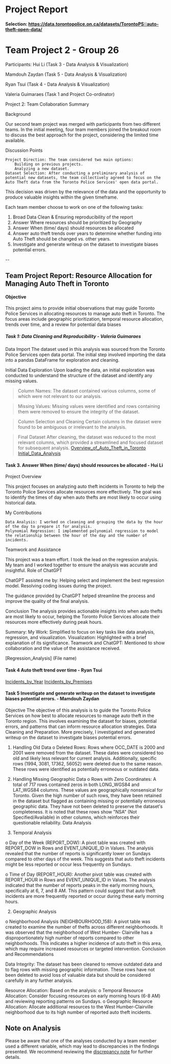 # Project Report



#### Selection: https://data.torontopolice.on.ca/datasets/TorontoPS::auto-theft-open-data/


# Team Project 2 - Group 26

Participants:
Hui Li (Task 3 - Data Analysis & Visualization)

Mamdouh Zaydan (Task 5 - Data Analysis & Visualization)

Ryan Tsui (Task 4 - Data Analysis & Visualization)

Valeria Guimaraes (Task 1 and Project Co-ordinator)

Project 2: Team Collaboration Summary

Background

Our second team project was merged with participants from two different teams. In the initial meeting, four team members joined the breakout room to discuss the best approach for the project, considering the limited time available.

Discussion Points

    Project Direction: The team considered two main options:
        Building on previous projects.
        Analyzing a new dataset.
    Dataset Selection: After conducting a preliminary analysis of potential new datasets, the team collectively agreed to focus on the Auto Theft data from the Toronto Police Services' open data portal.

This decision was driven by the relevance of the data and the opportunity to produce valuable insights within the given timeframe.

Each team member choose to work on one of the following tasks:
1. Broad Data Clean & Ensuring reproducibility of the report
2. Answer Where resources should be prioritized by Geography
3. Answer When (time/ days) should resources be allocated
4. Answer auto theft trends over years to determine whether funding into Auto Theft should be changed vs. other years.
5. Investigate and generate writeup on the dataset to investigate biases potential errors.

--

## Team Project Report: Resource Allocation for Managing Auto Theft in Toronto

#### Objective

This project aims to provide initial observations that may guide Toronto Police Services in allocating resources to manage auto theft in Toronto. The focus areas include geographic prioritization, temporal resource allocation, trends over time, and a review for potential data biases

##### Task 1: Data Cleaning and Reproducibility - Valeria Guimaraes
Data Import
The dataset used in this analysis was sourced from the Toronto Police Services open data portal. The initial step involved importing the data into a pandas DataFrame for exploration and cleaning.

Initial Data Exploration
Upon loading the data, an initial exploration was conducted to understand the structure of the dataset and identify any missing values.

> Column Names: The dataset contained various columns, some of which were not relevant to our analysis.

> Missing Values: Missing values were identified and rows containing them were removed to ensure the integrity of the dataset.

> Column Selection and Cleaning
Certain columns in the dataset were found to be ambiguous or irrelevant to the analysis. 

> Final Dataset
After cleaning, the dataset was reduced to the most relevant columns, which provided a streamlined and focused dataset for subsequent analysis.
[Overview_of_Auto_Theft_in_Toronto](overview_of_auto_theft_in_Toronto.png)
[Initial_Data_Analysis](initial_data_analysis.ipynb)

#### Task 3. Answer When (time/ days) should resources be allocated - Hui Li

Project Overview

This project focuses on analyzing auto theft incidents in Toronto to help the Toronto Police Services allocate resources more effectively. The goal was to identify the times of day when auto thefts are most likely to occur using historical data.

My Contributions

    Data Analysis: I worked on cleaning and grouping the data by the hour of the day to prepare it for analysis.
    Polynomial Regression: I implemented polynomial regression to model the relationship between the hour of the day and the number of incidents.

Teamwork and Assistance

This project was a team effort. I took the lead on the regression analysis. My team and I worked together to ensure the analysis was accurate and insightful.
Role of ChatGPT

ChatGPT assisted me by:
    Helping select and implement the best regression model.
    Resolving coding issues during the project.

The guidance provided by ChatGPT helped streamline the process and improve the quality of the final analysis.

Conclusion
The analysis provides actionable insights into when auto thefts are most likely to occur, helping the Toronto Police Services allocate their resources more effectively during peak hours.

Summary:
    My Work: Simplified to focus on key tasks like data analysis, regression, and visualization.
    Visualization: Highlighted with a brief explanation of its significance.
    Teamwork and ChatGPT: Mentioned to show collaboration and the value of the assistance received.

[Regression_Analysis] (File name)

#### Task 4 Auto theft trend over time  - Ryan Tsui
[Incidents_by_Year](auto_theft_trends_over_time_2.ipynb)
[Incidents_by_Premises](premises_type.png)


#### Task 5 Investigate and generate writeup on the dataset to investigate biases potential errors.  - Mamdouh Zaydan

Objective
The objective of this analysis is to guide the Toronto Police Services on how best to allocate
resources to manage auto theft in the Toronto region. This involves examining the dataset for
biases, potential errors, and patterns that can inform resource allocation strategies.
Data Cleaning and Preparation. More precisely, I investigated and generated writeup on the dataset to investigate biases potential errors.

1. Handling Old Data
o Deleted Rows: Rows where OCC_DATE is 2000 and 2001 were removed from the
dataset. These dates were considered too old and likely less relevant for current
analysis. Additionally, specific rows (1994, 3081, 17362, 56052) were deleted
due to the same reason. These rows were identified as potentially erroneous or
outdated data.

2. Handling Missing Geographic Data
o Rows with Zero Coordinates: A total of 717 rows contained zeros in both
LONG_WGS84 and LAT_WGS84 columns. These values are geographically
nonsensical for Toronto. Given the high number of such rows, they have been
retained in the dataset but flagged as containing missing or potentially erroneous
geographic data. They have not been deleted to preserve the dataset's
completeness. It is noted that these rows show "NSA" (Not Specified/Available)
in other columns, which reinforces their questionable reliability.
Data Analysis
1. Temporal Analysis

o Day of the Week (REPORT_DOW):
A pivot table was created with REPORT_DOW in Rows and
EVENT_UNIQUE_ID in Values. The analysis revealed that the number of
reports is significantly lower on Sundays compared to other days of the
week. This suggests that auto theft incidents might be less reported or
occur less frequently on Sundays.

o Time of Day (REPORT_HOUR):
Another pivot table was created with REPORT_HOUR in Rows and
EVENT_UNIQUE_ID in Values. The analysis indicated that the number of
reports peaks in the early morning hours, specifically at 6, 7, and 8 AM.
This pattern could suggest that auto theft incidents are more frequently
reported or occur during these early morning hours.

2. Geographic Analysis

o Neighborhood Analysis (NEIGHBOURHOOD_158):
A pivot table was created to examine the number of thefts across different
neighborhoods. It was observed that the neighborhood of West Humber-
Clairville has a disproportionately high number of reports compared to
other neighborhoods. This indicates a higher incidence of auto theft in this
area, which may require increased resources or targeted intervention.
Conclusion and Recommendations

Data Integrity: The dataset has been cleaned to remove outdated data and to flag rows
with missing geographic information. These rows have not been deleted to avoid loss of
valuable data but should be considered carefully in any further analysis.

Resource Allocation: Based on the analysis:
o Temporal Resource Allocation: Consider focusing resources on early morning
hours (6-8 AM) and reviewing reporting patterns on Sundays.
o Geographic Resource Allocation: Allocate additional resources to the West
Humber-Clairville neighborhood due to its high number of reported auto theft
incidents.


## Note on Analysis

Please be aware that one of the analyses conducted by a team member used a different variable, which may lead to discrepancies in the findings presented. We recommend reviewing the [discrepancy note](discrepancy_note.md) for further details.


